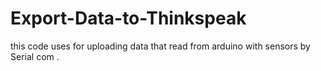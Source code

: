 # Export-Data-to-Thinkspeak
this code uses for uploading data that read from arduino with sensors by Serial com . 
